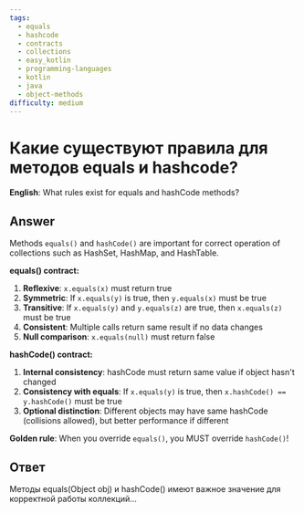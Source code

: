 ```yaml
---
tags:
  - equals
  - hashcode
  - contracts
  - collections
  - easy_kotlin
  - programming-languages
  - kotlin
  - java
  - object-methods
difficulty: medium
---
```


# Какие существуют правила для методов equals и hashcode?

**English**: What rules exist for equals and hashCode methods?

## Answer

Methods `equals()` and `hashCode()` are important for correct operation of collections such as HashSet, HashMap, and HashTable.

**equals() contract:**
1. **Reflexive**: `x.equals(x)` must return true
2. **Symmetric**: If `x.equals(y)` is true, then `y.equals(x)` must be true
3. **Transitive**: If `x.equals(y)` and `y.equals(z)` are true, then `x.equals(z)` must be true
4. **Consistent**: Multiple calls return same result if no data changes
5. **Null comparison**: `x.equals(null)` must return false

**hashCode() contract:**
1. **Internal consistency**: hashCode must return same value if object hasn't changed
2. **Consistency with equals**: If `x.equals(y)` is true, then `x.hashCode() == y.hashCode()` must be true
3. **Optional distinction**: Different objects may have same hashCode (collisions allowed), but better performance if different

**Golden rule**: When you override `equals()`, you MUST override `hashCode()`!

## Ответ

Методы equals(Object obj) и hashCode() имеют важное значение для корректной работы коллекций...

